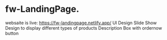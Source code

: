 # fw-LandingPage.

websaite is live: https://fw-landingpage.netlify.app/
UI Design
Slide Show Design to display different types of products 
Description Box with ordernow button
